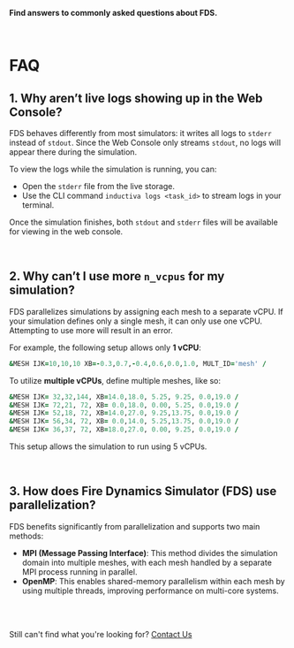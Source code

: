 **Find answers to commonly asked questions about FDS.**

<br>

# FAQ

## 1. Why aren’t live logs showing up in the Web Console?
FDS behaves differently from most simulators: it writes all logs to `stderr`
instead of `stdout`. Since the Web Console only streams `stdout`, no logs will
appear there during the simulation.

To view the logs while the simulation is running, you can:

* Open the `stderr` file from the live storage.
* Use the CLI command `inductiva logs <task_id>` to stream logs in your terminal.

Once the simulation finishes, both `stdout` and `stderr` files will be available
for viewing in the web console.

<br>

## 2. Why can’t I use more `n_vcpus` for my simulation?
FDS parallelizes simulations by assigning each mesh to a separate vCPU. If your simulation defines only a single mesh, it can only use one vCPU. Attempting to use more will result in an error.

For example, the following setup allows only **1 vCPU**:

```fortran
&MESH IJK=10,10,10 XB=-0.3,0.7,-0.4,0.6,0.0,1.0, MULT_ID='mesh' /
```

To utilize **multiple vCPUs**, define multiple meshes, like so:

```fortran
&MESH IJK= 32,32,144, XB=14.0,18.0, 5.25, 9.25, 0.0,19.0 /
&MESH IJK= 72,21, 72, XB= 0.0,18.0, 0.00, 5.25, 0.0,19.0 /
&MESH IJK= 52,18, 72, XB=14.0,27.0, 9.25,13.75, 0.0,19.0 /
&MESH IJK= 56,34, 72, XB= 0.0,14.0, 5.25,13.75, 0.0,19.0 /
&MESH IJK= 36,37, 72, XB=18.0,27.0, 0.00, 9.25, 0.0,19.0 /
```

This setup allows the simulation to run using 5 vCPUs.

<br>

## 3. How does Fire Dynamics Simulator (FDS) use parallelization?
FDS benefits significantly from parallelization and supports two main methods:
- **MPI (Message Passing Interface)**: This method divides the simulation domain into multiple meshes, with each mesh handled by a separate MPI process running in parallel.
- **OpenMP**: This enables shared-memory parallelism within each mesh by using multiple threads, improving performance on multi-core systems.

<br>
<br>

Still can't find what you're looking for? [Contact Us](mailto:support@inductiva.ai)
